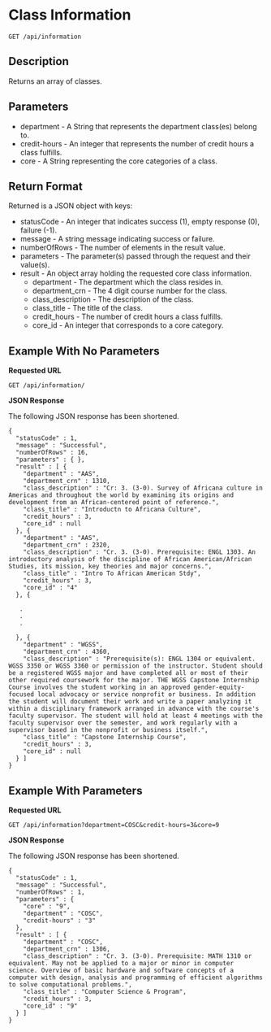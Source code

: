 # Class Information

```
GET /api/information
```
## Description
Returns an array of classes.

## Parameters
* department - A String that represents the department class(es) belong to.
* credit-hours - An integer that represents the number of credit hours a class fulfills.
* core - A String representing the core categories of a class.

## Return Format
Returned is a JSON object with keys:
* statusCode - An integer that indicates success (1), empty response (0), failure (-1).
* message - A string message indicating success or failure.
* numberOfRows - The number of elements in the result value.
* parameters - The parameter(s) passed through the request and their value(s).
* result - An object array holding the requested core class information.
  * department - The department which the class resides in.
  * department_crn - The 4 digit course number for the class.
  * class_description - The description of the class.
  * class_title - The title of the class.
  * credit_hours - The number of credit hours a class fulfills.
  * core_id - An integer that corresponds to a core category.

## Example With No Parameters

**Requested URL**

```GET /api/information/```

**JSON Response**

The following JSON response has been shortened.
```
{
  "statusCode" : 1,
  "message" : "Successful",
  "numberOfRows" : 16,
  "parameters" : { },
  "result" : [ {
    "department" : "AAS",
    "department_crn" : 1310,
    "class_description" : "Cr: 3. (3-0). Survey of Africana culture in Americas and throughout the world by examining its origins and development from an African-centered point of reference.",
    "class_title" : "Introductn to Africana Culture",
    "credit_hours" : 3,
    "core_id" : null
  }, {
    "department" : "AAS",
    "department_crn" : 2320,
    "class_description" : "Cr. 3. (3-0). Prerequisite: ENGL 1303. An introductory analysis of the discipline of African American/African Studies, its mission, key theories and major concerns.",
    "class_title" : "Intro To African American Stdy",
    "credit_hours" : 3,
    "core_id" : "4"
  }, {

   .
   .
   .

  }, {
    "department" : "WGSS",
    "department_crn" : 4360,
    "class_description" : "Prerequisite(s): ENGL 1304 or equivalent. WGSS 3350 or WGSS 3360 or permission of the instructor. Student should be a registered WGSS major and have completed all or most of their other required coursework for the major. THE WGSS Capstone Internship Course involves the student working in an approved gender-equity-focused local advocacy or service nonprofit or business. In addition the student will document their work and write a paper analyzing it within a disciplinary framework arranged in advance with the course's faculty supervisor. The student will hold at least 4 meetings with the faculty supervisor over the semester, and work regularly with a supervisor based in the nonprofit or business itself.",
    "class_title" : "Capstone Internship Course",
    "credit_hours" : 3,
    "core_id" : null
  }	]
}
```

## Example With Parameters
**Requested URL**

```GET /api/information?department=COSC&credit-hours=3&core=9```

**JSON Response**

The following JSON response has been shortened.


```
{
  "statusCode" : 1,
  "message" : "Successful",
  "numberOfRows" : 1,
  "parameters" : {
    "core" : "9",
    "department" : "COSC",
    "credit-hours" : "3"
  },
  "result" : [ {
    "department" : "COSC",
    "department_crn" : 1306,
    "class_description" : "Cr. 3. (3-0). Prerequisite: MATH 1310 or equivalent. May not be applied to a major or minor in computer science. Overview of basic hardware and software concepts of a computer with design, analysis and programming of efficient algorithms to solve computational problems.",
    "class_title" : "Computer Science & Program",
    "credit_hours" : 3,
    "core_id" : "9"
  } ]
}
```
